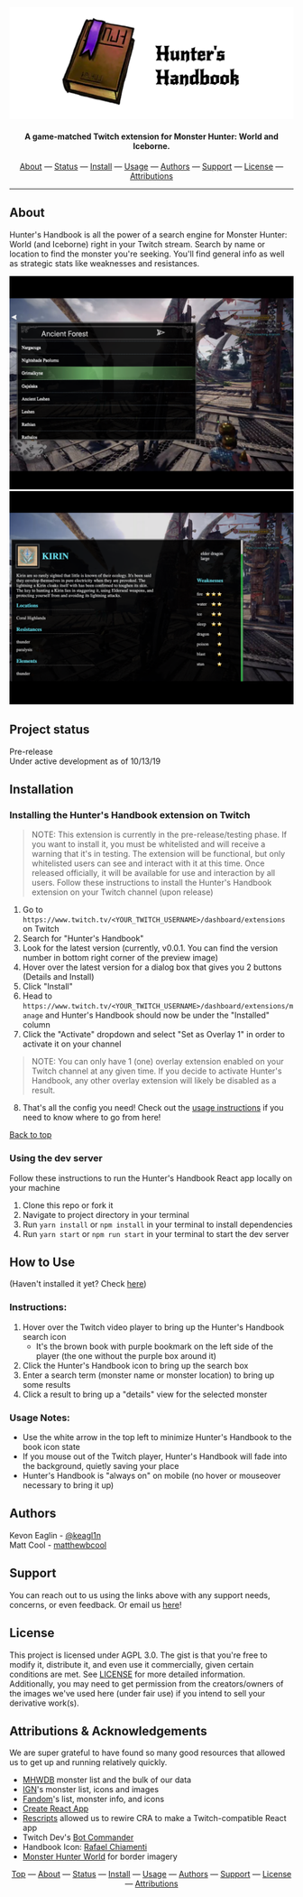 <img src="./img/banner-warm.png" id="doc-top" alt="Hunter's Handbook banner. A brown book logo with a purple bookmark and the words 'Hunter's Handbook' next to it." />

<h4 align="center">A game-matched Twitch extension for Monster Hunter: World and Iceborne.</h4>
<div align="center">
<a href="#about">About</a> &mdash;
<a href="#project-status">Status</a> &mdash;
<a href="#installation">Install</a> &mdash;
<a href="#how-to-use">Usage</a> &mdash;
<a href="#authors">Authors</a> &mdash;
<a href="#support">Support</a> &mdash;
<a href="#license">License</a> &mdash;
<a href="#attributions--acknowledgements">Attributions</a>
</div>

---  

## About
Hunter's Handbook is all the power of a search engine for Monster Hunter: World (and Iceborne) right in your Twitch stream. Search by name or location to find the monster you're seeking. You'll find general info as well as strategic stats like weaknesses and resistances. 
<!-- need some examples here -->
![Hunter's Handbook search screenshot. Search term is "Ancient Forest" and the monster named "Grimalkyne" is highlighted in green](./img/Screen_Shot_2019-10-11_at_5.32.50_PM.png)
![Hunter's Handbook screenshot. Details view for the monster named "Kirin". Includes weaknesses, locations, brief description, etc](./img/Screen_Shot_2019-10-11_at_5.37.00_PM.png)


## Project status
Pre-release  
Under active development as of 10/13/19  

## Installation  
### Installing the Hunter's Handbook extension on Twitch  
> NOTE: This extension is currently in the pre-release/testing phase. If you want to install it, you must be whitelisted and will receive a warning that it's in testing. The extension will be functional, but only whitelisted users can see and interact with it at this time. Once released officially, it will be available for use and interaction by all users.
Follow these instructions to install the Hunter's Handbook extension on your Twitch channel (upon release)  
1. Go to `https://www.twitch.tv/<YOUR_TWITCH_USERNAME>/dashboard/extensions` on Twitch
1. Search for "Hunter's Handbook"
1. Look for the latest version (currently, v0.0.1. You can find the version number in bottom right corner of the preview image)
1. Hover over the latest version for a dialog box that gives you 2 buttons (Details and Install)
1. Click "Install"
1. Head to `https://www.twitch.tv/<YOUR_TWITCH_USERNAME>/dashboard/extensions/manage` and Hunter's Handbook should now be under the "Installed" column
1. Click the "Activate" dropdown and select "Set as Overlay 1" in order to activate it on your channel
> NOTE: You can only have 1 (one) overlay extension enabled on your Twitch channel at any given time. If you decide to activate Hunter's Handbook, any other overlay extension will likely be disabled as a result.
8. That's all the config you need! Check out the [usage instructions](#how-to-use) if you need to know where to go from here!  

[Back to top](#doc-top)  

### Using the dev server  
Follow these instructions to run the Hunter's Handbook React app locally on your machine  
1. Clone this repo or fork it
1. Navigate to project directory in your terminal
1. Run `yarn install` or `npm install` in your terminal to install dependencies
1. Run `yarn start` or `npm run start` in your terminal to start the dev server

## How to Use  
(Haven't installed it yet? Check [here](#installation))  
### Instructions:  
1. Hover over the Twitch video player to bring up the Hunter's Handbook search icon  
    - It's the brown book with purple bookmark on the left side of the player (the one without the purple box around it)  
2. Click the Hunter's Handbook icon to bring up the search box  
3. Enter a search term (monster name or monster location) to bring up some results  
4. Click a result to bring up a "details" view for the selected monster  

### Usage Notes:  
- Use the white arrow in the top left to minimize Hunter's Handbook to the book icon state  
- If you mouse out of the Twitch player, Hunter's Handbook will fade into the background, quietly saving your place  
- Hunter's Handbook is "always on" on mobile (no hover or mouseover necessary to bring it up)
<!-- gif -->

## Authors
Kevon Eaglin - [@keagl1n](https://twitter.com/keagl1n "Kevon's Twitter")  
Matt Cool - [matthewbcool](https://github.com/matthewbcool "Matt's GitHub") 
<!-- pics and links -->

## Support 
You can reach out to us using the links above with any support needs, concerns, or even feedback. 
Or email us <a href="mailto:dev@keaglin.com, cooldevlabs@gmail.com?subject=Hunter's Handbook Support">here</a>!

## License
This project is licensed under AGPL 3.0. The gist is that you're free to modify it, distribute it, and even use it commercially, given certain conditions are met. See [LICENSE](https://github.com/keaglin/hunters-handbook/blob/master/LICENSE) for more detailed information.  
Additionally, you may need to get permission from the creators/owners of the images we've used here (under fair use) if you intend to sell your derivative work(s).

## Attributions & Acknowledgements
We are super grateful to have found so many good resources that allowed us to get up and running relatively quickly.  
- [MHWDB](https://github.com/LartTyler/MHWDB-API) monster list and the bulk of our data
- [IGN](https://www.ign.com/wikis/monster-hunter-world/Monster_List_-_Monster_Hunter:_World_and_Iceborne#Large_Monsters)'s monster list, icons and images
- [Fandom](https://monsterhunter.fandom.com/wiki/MHW:_Monsters)'s list, monster info, and icons
- [Create React App](https://github.com/facebook/create-react-app)
- [Rescripts](https://github.com/harrysolovay/rescripts) allowed us to rewire CRA to make a Twitch-compatible React app
- Twitch Dev's [Bot Commander](https://github.com/twitchdev/bot-commander)
- Handbook Icon: [Rafael Chiamenti](https://www.artstation.com/rafaelchm)
- [Monster Hunter World](https://www.monsterhunter.com/world-iceborne/us/ "Monster Hunter World Official Website") for border imagery


<div align="center">
<a href="#doc-top">Top</a> &mdash;
<a href="#about">About</a> &mdash;
<a href="#project-status">Status</a> &mdash;
<a href="#installation">Install</a> &mdash;
<a href="#how-to-use">Usage</a> &mdash;
<a href="#authors">Authors</a> &mdash;
<a href="#support">Support</a> &mdash;
<a href="#license">License</a> &mdash;
<a href="#attributions--acknowledgements">Attributions</a>
</div>